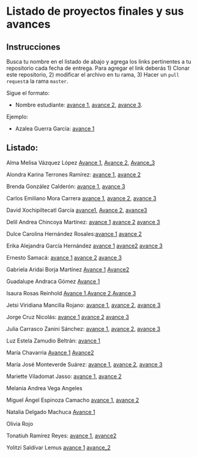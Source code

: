 # Listado de proyectos finales y sus avances

## Instrucciones

Busca tu nombre en el listado de abajo y agrega los links pertinentes a tu repositorio cada fecha de entrega. Para agregar el link deberás 1) Clonar este repositorio, 2) modificar el archivo en tu rama, 3) Hacer un `pull request`a la rama `master`.


Sigue el formato:

* Nombre estudiante: [avance 1](), [avance 2](), [avance 3]().

Ejemplo:

* Azalea Guerra García: [avance 1](https://github.com/AzaleaGuerra/ProyectoFinalBioinf2017-II/blob/master/Avance1.md)

## Listado:


Alma Melisa Vázquez López [Avance 1](https://github.com/almamelisa/ProyectoFinalBioinfo-2018-II/blob/master/Avance1_Alma_Melisa.md), [Avance 2](https://github.com/almamelisa/ProyectoFinalBioinfo-2018-II/blob/master/Avance2_Alma_Melisa.md), [Avance_3](https://github.com/almamelisa/ProyectoFinalBioinfo-2018-II/blob/master/Avance_3.md)

Alondra Karina Terrones Ramírez: [avance 1](https://github.com/AloTerrones/ProyectoFinalBioinf2018-II/blob/master/avance1proyecto.md), [avance 2](https://github.com/AloTerrones/ProyectoFinalBioinf2018-II/blob/master/avance2.md)

Brenda González Calderón: [avance 1](https://github.com/br3nd4/ProyectoFinalBioinf2018-II/blob/master/Avance1.md), [avance 3](https://github.com/br3nd4/ProyectoFinalBioinf2018-II/blob/master/Avance3.ipynb)

Carlos Emiliano Mora Carrera [avance 1](https://github.com/EmilianoMora/ProyectoFinalBioinf2018-II/blob/master/avance1.md), [avance 2](https://github.com/EmilianoMora/ProyectoFinalBioinf2018-II/blob/master/Avance_2.md), [avance 3](https://github.com/EmilianoMora/ProyectoFinalBioinf2018-II/blob/master/avance3.md)

David Xochipiltecatl García [avance1](https://github.com/Bendxg/Proyecto-Final-Bioinf2017-II/blob/master/Avance%201.md), [Avance 2](https://github.com/Bendxg/Proyecto-Final-Bioinf2017-II/blob/master/Avance%202.md), [avance3](https://github.com/Bendxg/Proyecto-Final-Bioinf2017-II/blob/master/Avance%203.md)

Delil Andrea Chincoya Martínez: [avance 1](https://github.com/DelilChincoya/ProyectoFinalBioinf2017-I/blob/master/Avance1_proyecto_final.md) [avance 2](https://github.com/DelilChincoya/ProyectoFinalBioinf2017-I/blob/master/Avance2_Delil_Chincoya.md) [avance 3](https://github.com/DelilChincoya/ProyectoFinalBioinf2017-I/blob/master/Avance3_Delil_Chincoya.md)

Dulce Carolina Hernández Rosales:[avance 1](https://github.com/heroduca/ProyectoFinalBioinf2018-II-/blob/master/DulceHernandez:Avance%201.md) [avance 2](https://github.com/heroduca/ProyectoFinalBioinf2018-II-/blob/master/Avance_2.md)

Erika Alejandra García Hernández [avance 1](https://github.com/EAlejandra/ProyectoFinalBioinf2017-II/blob/master/ProyectoFinalBioinf2018-II/ProyectoFinalBioinf2018-II.md) [avance2](https://github.com/EAlejandra/ProyectoFinalBioinf2017-II/blob/master/Avance%202.md) [avance 3](https://github.com/EAlejandra/ProyectoFinalBioinf2017-II/blob/master/Erika%20Alejandra%20Garc%C3%ADa%20Hernández.%20Avance3.md) 

Ernesto Samacá: [avance 1](https://github.com/esamacas/ProyectoFinalBioinf2018-II/blob/master/Avance1.md) [avance 2](https://github.com/esamacas/ProyectoFinalBioinf2018-II/blob/master/Avance2.md) [avance 3](https://github.com/esamacas/ProyectoFinalBioinf2018-II/blob/master/Avance3.md)

Gabriela Aridai Borja Martínez  [Avance 1](http://github.com/AridaiHari/Proyecto-Final-BioInfo-2018_II/blob/master/Avance1.md) [Avance2](https://github.com/AridaiHari/Proyecto-Final-BioInfo-2018_II/blob/master/Avance2_GabrielaBorja.md)

Guadalupe Andraca Gómez [Avance 1](https://github.com/LupitaAndraca/ProyectoFinalBioinfo/blob/master/Avance1.md)

Isaura Rosas Reinhold [Avance 1](https://github.com/IsauraRReinhold/Proyecto-trascriptoma_flores/blob/master/Avance1.md),[Avance 2](https://github.com/IsauraRReinhold/Proyecto-trascriptoma_flores/blob/master/Avance%202.md),[Avance 3](https://github.com/IsauraRReinhold/Proyecto-trascriptoma_flores/blob/master/Avance%203.md)

Jetsi Viridiana Mancilla Rojano: [avance 1](https://github.com/JetsiMancilla/ProyectoFinalBioinf2017-II/blob/master/Avance1.md), [avance 2](https://github.com/JetsiMancilla/ProyectoFinalBioinf2017-II/blob/master/avance2.md), [avance 3](https://github.com/JetsiMancilla/ProyectoFinalBioinf2017-II/blob/master/avance3.md) 

Jorge Cruz Nicolás: [avance 1](https://github.com/jorgecruzn/ProyectoFinalBioinf2018-II/blob/master/avance1.md) [avance 2](https://github.com/jorgecruzn/ProyectoFinalBioinf2018-II/tree/master/Avance2_Jorge) [avance 3](https://github.com/jorgecruzn/ProyectoFinalBioinf2018-II/tree/master/Avance3_Jorge)

Julia Carrasco Zanini Sánchez: [avance 1](https://github.com/julia1512/ProyectoFinalBioinf2017-II-JCSZ/blob/master/Avance_1.md), [avance 2](https://github.com/julia1512/ProyectoFinalBioinf2017-II-JCSZ/blob/master/Avance_2.md), [avance 3](https://github.com/julia1512/ProyectoFinalBioinf2017-II-JCSZ/blob/master/Avance_3.md)

Luz Estela Zamudio Beltrán: [avance 1](https://github.com/LuzZamudio/ProyectoFinalBioinf2018-II/blob/master/avance%201.md)

María Chavarria [Avance 1](https://github.com/marialadelbarrio/ProyectoFinalBioinf2017-II/blob/master/Avance_1) [Avance2](https://github.com/marialadelbarrio/tareas_curso_bioinfinvrepro/blob/master/Avance2_maria.md)

María José Monteverde Suárez: [avance 1](https://github.com/MajoMonteverde/ProyectoFinalBioinf2018-II/blob/master/Primer%20avance.md), [avance 2](https://github.com/MajoMonteverde/ProyectoFinalBioinf2018-II/blob/master/Segundo%20avance.md), [avance 3](https://github.com/MajoMonteverde/ProyectoFinalBioinf2018-II/blob/master/bin/Tercer%20avance.md)

Mariette Viladomat Jasso: [avance 1](https://github.com/Mariette-VJ/TrabajoFinal_BioInvRepro_Mariette/blob/master/PF_Primer_Avance_Mariette.md), [avance 2](https://github.com/Mariette-VJ/TrabajoFinal_BioInvRepro_Mariette/blob/master/PF_Segundo_Avance_Mariette.md)

Melania Andrea Vega Angeles

Miguel Ángel Espinoza Camacho [avance 1](https://github.com/mike9999999/ProyectoFinalBioinf2018-II/blob/master/PROYECTO_FINAL_MIGUEL%20ANGEL%20ESPINOZA%20CAMACHO.md),  [avance 2](https://github.com/mike9999999/ProyectoFinalBioinf2018-II)

Natalia Delgado Machuca [Avance 1](https://github.com/N-atalia/ProyectoFinalBioinf2018-II/blob/master/Trabajo%20Final%20.md)

Olivia Rojo

Tonatiuh Ramírez Reyes: [avance 1](https://github.com/tona30/Trabajo-final-2018-II/blob/master/avance%201.md), [avance2](https://github.com/tona30/Trabajo-final-2018-II/blob/master/avance2TonatiuhRR.md) 

Yolitzi Saldívar Lemus [avance 1](https://github.com/yolitzi/ProyectoFinalBioinf2018-II/blob/master/Avance_1.md) [avance_2](https://github.com/yolitzi/ProyectoFinalBioinf2018-II/blob/master/Avance_2.md)
